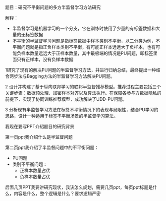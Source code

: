 题目：研究不平衡问题的多方半监督学习方法研究

解释：

- 半监督学习是机器学习的一个分支，它在训练时使用了少量的有标签数据和大量的无标签数据
- 不平衡的半监督学习问题是指标签数据中样本类别不平衡，以二分类为例，不平衡问题就是指正负样本类别不平衡，有可能正样本远远大于负样本，也有可能负样本数量远远大于正样本数量，其中最极端的情况是PU问题，即标签里面只有正样本，没有负样本数据



1研究了现有的解决PU问题的半监督学习方法，并进行归纳总结，最终提出一种结合两步法与Bagging方法的半监督学习方法解决PU问题。

2 设计并构建了基于纵向联邦学习的联邦半监督推荐模型。推荐过程主要包括三个关键步骤：数据预处理、加密样本对齐以及算法执行。在保障各参与方数据隐私的前提下，实现了协同训练推荐模型，成功解决了UDD-PU问题。

3 分析现有半监督学习方法在标签不平衡情况下的表现与局限性，结合PU学习的思路，设计一种适用于标签不平衡场景的半监督学习算法。



我现在要写PPT介绍题目的研究背景

第一页ppt我介绍什么是半监督问题

第二页ppt我介绍了半监督问题中的不平衡问题：

- PU问题
- 类别不平衡问题：
  - 正样本数量占优
  - 负样本数量占优

后面几页PPT我要讲研究现状，我该怎么规划，需要几页ppt，每页ppt标题是什么，内容是什么，整个逻辑是什么？要求逻辑严密

